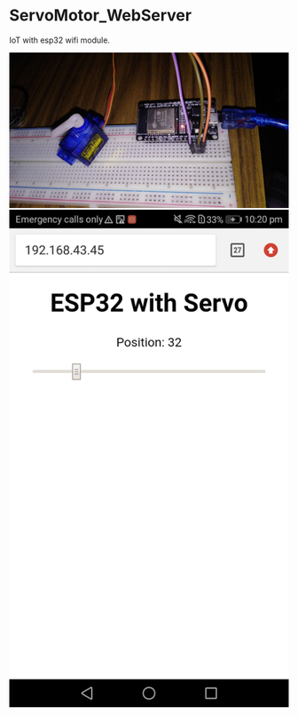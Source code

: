 # ServoMotor_WebServer
IoT with esp32 wifi module.

![Image of hw](https://github.com/EANimesha/ServoMotor_WebServer/blob/master/hardware%20connection.jpeg)
![Image of ss](https://github.com/EANimesha/ServoMotor_WebServer/blob/master/screenshot%20of%20web%20page.jpeg)
